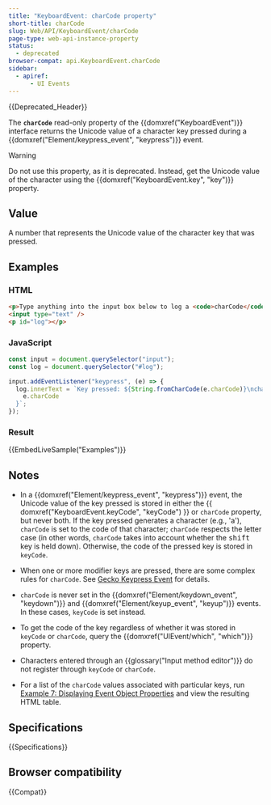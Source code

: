 ```yaml
---
title: "KeyboardEvent: charCode property"
short-title: charCode
slug: Web/API/KeyboardEvent/charCode
page-type: web-api-instance-property
status:
  - deprecated
browser-compat: api.KeyboardEvent.charCode
sidebar:
  - apiref:
      - UI Events
---
```


{{Deprecated_Header}}

The **`charCode`** read-only property of the
{{domxref("KeyboardEvent")}} interface returns the Unicode value of a character key
pressed during a {{domxref("Element/keypress_event", "keypress")}} event.

> [!WARNING]
> Do not use this property, as it is deprecated. Instead, get the
> Unicode value of the character using the {{domxref("KeyboardEvent.key", "key")}}
> property.

## Value

A number that represents the Unicode value of the character key that was pressed.

## Examples

### HTML

```html
<p>Type anything into the input box below to log a <code>charCode</code>.</p>
<input type="text" />
<p id="log"></p>
```

### JavaScript

```js
const input = document.querySelector("input");
const log = document.querySelector("#log");

input.addEventListener("keypress", (e) => {
  log.innerText = `Key pressed: ${String.fromCharCode(e.charCode)}\ncharCode: ${
    e.charCode
  }`;
});
```

### Result

{{EmbedLiveSample("Examples")}}

## Notes

- In a {{domxref("Element/keypress_event", "keypress")}} event, the Unicode value of the key pressed is stored in
  either the {{ domxref("KeyboardEvent.keyCode", "keyCode") }} or `charCode`
  property, but never both. If the key pressed generates a character (e.g., 'a'),
  `charCode` is set to the code of that character; `charCode`
  respects the letter case (in other words, `charCode` takes into account
  whether the <kbd>shift</kbd> key is held down). Otherwise, the code of the pressed key
  is stored in `keyCode`.

- When one or more modifier keys are pressed, there are some complex rules for
  `charCode`. See [Gecko Keypress Event](/en-US/docs/Gecko_Keypress_Event)
  for details.
- `charCode` is never set in the {{domxref("Element/keydown_event", "keydown")}} and
  {{domxref("Element/keyup_event", "keyup")}} events. In these cases, `keyCode` is set instead.
- To get the code of the key regardless of whether it was stored in
  `keyCode` or `charCode`, query the {{domxref("UIEvent/which", "which")}} property.
- Characters entered through an {{glossary("Input method editor")}} do not register through `keyCode` or
  `charCode`.
- For a list of the `charCode` values associated with particular keys, run
  [Example 7: Displaying Event Object Properties](/en-US/docs/Web/API/Document_Object_Model/Examples#example_7_displaying_event_object_properties) and view the resulting HTML table.

## Specifications

{{Specifications}}

## Browser compatibility

{{Compat}}
